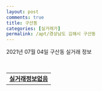 ```yaml
---
layout: post
comments: true
title: 구산동
categories: [실거래가]
permalink: /apt/경상남도 김해시 구산동
---
```


2021년 07월 04일 구산동 실거래 정보

<script type="text/javascript">
  google.charts.load('current', {'packages':['corechart']});
  google.charts.setOnLoadCallback(drawChart);

  function drawChart() {
    var data = google.visualization.arrayToDataTable([['거래일', '매매', '전월세', '전매'], ['20-07', 37, 29, 0], ['20-08', 42, 36, 0], ['20-09', 52, 32, 0], ['20-10', 60, 29, 0], ['20-11', 152, 34, 0], ['20-12', 117, 38, 0], ['21-01', 50, 34, 0], ['21-02', 54, 35, 0], ['21-03', 86, 40, 0], ['21-04', 74, 40, 0], ['21-05', 74, 30, 0], ['21-06', 58, 23, 0]]);

    var options = {
      title: '최근 유형별 거래량 추이',
      legend: { position: 'bottom' }
    };

    var chart = new google.visualization.LineChart(document.getElementById('columnchart_material'));
    chart.draw(data, (options));
  }
</script>

<div id="columnchart_material" style="width: 95%; margin-left: -35px; display: block"></div>
<br>
<table>
  <tr>
    <td colspan="4" style="font-weight: bold;"><a href="https://search.naver.com/search.naver?query=구산동 실거래정보없음">실거래정보없음</a></td>
  </tr>
    
</table>
    